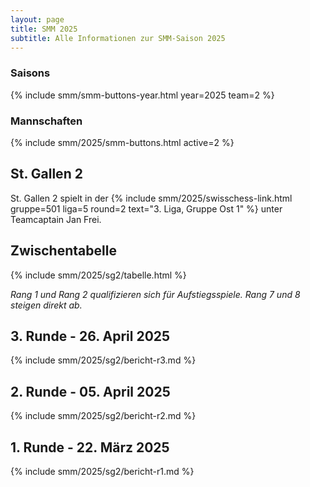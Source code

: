 ```yaml
---
layout: page
title: SMM 2025
subtitle: Alle Informationen zur SMM-Saison 2025
---
```


### Saisons

{% include smm/smm-buttons-year.html year=2025 team=2 %}

### Mannschaften

{% include smm/2025/smm-buttons.html active=2 %}

## St. Gallen 2

St. Gallen 2 spielt in der
{% include smm/2025/swisschess-link.html gruppe=501 liga=5 round=2 text="3. Liga, Gruppe Ost 1" %} unter Teamcaptain
Jan Frei.

## Zwischentabelle

{% include smm/2025/sg2/tabelle.html %}

_Rang 1 und Rang 2 qualifizieren sich für Aufstiegsspiele. Rang 7 und 8 steigen direkt ab._

## 3. Runde - 26. April 2025

{% include smm/2025/sg2/bericht-r3.md %}

## 2. Runde - 05. April 2025

{% include smm/2025/sg2/bericht-r2.md %}

## 1. Runde - 22. März 2025

{% include smm/2025/sg2/bericht-r1.md %}

<style>
table th, table td:nth-of-type(4) {
    white-space: nowrap;
}
</style>
